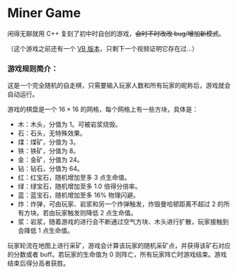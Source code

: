 # Miner Game

闲得无聊就用 C++ 复刻了初中时自创的游戏，~~会时不时改改 bug/增加新模式~~。

（这个游戏之前还有一个 <a href="https://www.bilibili.com/video/BV1xb4y11763">VB 版本</a>，只剩下一个视频证明它存在过...）

### 游戏规则简介：

这是一个完全随机的自走棋，只需要输入玩家人数和所有玩家的昵称后，游戏就会自动运行。

游戏的棋盘是一个 $16\times 16$ 的网格，每个网格上有一些方块，具体是：

- 木：木头，分值为 $1$。可被岩浆烧毁。
- 石：石头，无特殊效果。
- 煤：煤矿，分值为 $3$。
- 铁：铁矿，分值为 $8$。
- 金：金矿，分值为 $24$。
- 钻：钻石，分值为 $64$。
- 红：红宝石，随机增加至多 $3$ 点生命值。
- 绿：绿宝石，随机增加至多 $1.0$ 倍得分倍率。
- 蓝：蓝宝石，随机增加至多 $16\%$ 物理闪避。
- 炸：炸弹，可由玩家、岩浆和另一个炸弹触发，炸毁曼哈顿距离不超过 $2$ 的所有方块。若由玩家触发则降低 $2$ 点生命值。 
- 浆：岩浆，随着游戏的进行会不断通过空气方块、木头进行扩散，玩家接触到会降低 $1$ 点生命值。

玩家轮流在地图上进行采矿，游戏会计算该玩家的随机采矿点，并获得该矿石对应的分数或者 buff。若玩家的生命值为 $0$ 则阵亡，所有玩家阵亡时游戏结束。游戏结束后得分高者获胜。